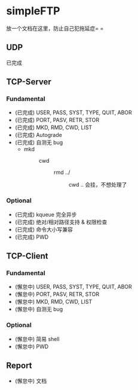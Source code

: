 # simpleFTP

放一个文档在这里，防止自己犯拖延症= =

## UDP
已完成

## TCP-Server

### Fundamental

- (已完成) USER, PASS, SYST, TYPE, QUIT, ABOR 
- (已完成) PORT, PASV, RETR, STOR
- (已完成) MKD, RMD, CWD, LIST
- (已完成) Autograde 
- (已完成) 自测无 bug
    - mkd <DIR> cwd <DIR> rmd ../<DIR> cwd .. 会挂，不想处理了

### Optional

- (已完成) kqueue 完全异步 
- (已完成) 绝对/相对路径支持 & 权限检查
- (已完成) 命令大小写兼容
- (已完成) PWD

## TCP-Client

### Fundamental

- (懈怠中) USER, PASS, SYST, TYPE, QUIT, ABOR
- (懈怠中) PORT, PASV, RETR, STOR
- (懈怠中) MKD, RMD, CWD, LIST
- (懈怠中) 自测无 bug

### Optional

- (懈怠中) 简易 shell
- (懈怠中) PWD

## Report

- (懈怠中) 文档
